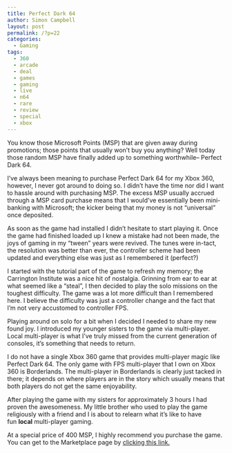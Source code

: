 ```yaml
---
title: Perfect Dark 64
author: Simon Campbell
layout: post
permalink: /?p=22
categories:
  - Gaming
tags:
  - 360
  - arcade
  - deal
  - games
  - gaming
  - live
  - n64
  - rare
  - review
  - special
  - xbox
---
```

You know those Microsoft Points (MSP) that are given away during promotions; those points that usually won’t buy you anything? Well today those random MSP have finally added up to something worthwhile– Perfect Dark 64.

I’ve always been meaning to purchase Perfect Dark 64 for my Xbox 360, however, I never got around to doing so. I didn’t have the time nor did I want to hassle around with purchasing MSP. The excess MSP usually accrued through a MSP card purchase means that I would’ve essentially been mini-banking with Microsoft; the kicker being that my money is not “universal” once deposited.

As soon as the game had installed I didn’t hesitate to start playing it. Once the game had finished loaded up I knew a mistake had not been made, the joys of gaming in my “tween” years were revived. The tunes were in-tact, the resolution was better than ever, the controller scheme had been updated and everything else was just as I remembered it (perfect?)

I started with the tutorial part of the game to refresh my memory; the Carrington Institute was a nice hit of nostalgia. Grinning from ear to ear at what seemed like a “steal”, I then decided to play the solo missions on the toughest difficulty. The game was a lot more difficult than I remembered here. I believe the difficulty was just a controller change and the fact that I’m not very accustomed to controller FPS.

Playing around on solo for a bit when I decided I needed to share my new found joy. I introduced my younger sisters to the game via multi-player. Local multi-player is what I’ve truly missed from the current generation of consoles, it’s something that needs to return.

I do not have a single Xbox 360 game that provides multi-player magic like Perfect Dark 64. The only game with FPS multi-player that I own on Xbox 360 is Borderlands. The multi-player in Borderlands is clearly just tacked in there; it depends on where players are in the story which usually means that both players do not get the same enjoyability.

After playing the game with my sisters for approximately 3 hours I had proven the awesomeness. My little brother who used to play the game religiously with a friend and I is about to relearn what it’s like to have fun **local** multi-player gaming.

At a special price of 400 MSP, I highly recommend you purchase the game. You can get to the Marketplace page by [clicking this link.][1]

 [1]: http://marketplace.xbox.com/en-US/Product/Perfect-Dark/66acd000-77fe-1000-9115-d802584109c2